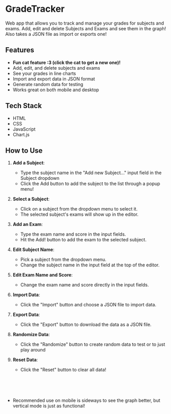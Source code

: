 # GradeTracker

Web app that allows you to track and manage your grades for subjects and exams. Add, edit and delete Subjects and Exams and see them in the graph! Also takes a JSON file as import or exports one!

## Features

- **Fun cat feature :3 (click the cat to get a new one)!**
- Add, edit, and delete subjects and exams
- See your grades in line charts
- Import and export data in JSON format
- Generate random data for testing
- Works great on both mobile and desktop


## Tech Stack

- HTML
- CSS
- JavaScript
- Chart.js

## How to Use

1. **Add a Subject**:
    - Type the subject name in the "Add new Subject..." input field in the Subject dropdown
    - Click the Add button to add the subject to the list through a popup menu!

2. **Select a Subject**:
    - Click on a subject from the dropdown menu to select it.
    - The selected subject's exams will show up in the editor.

3. **Add an Exam**:
    - Type the exam name and score in the input fields.
    - Hit the Add! button to add the exam to the selected subject.

4. **Edit Subject Name**:
    - Pick a subject from the dropdown menu.
    - Change the subject name in the input field at the top of the editor.

5. **Edit Exam Name and Score**:
    - Change the exam name and score directly in the input fields.

6. **Import Data**:
    - Click the "Import" button and choose a JSON file to import data.

7. **Export Data**:
    - Click the "Export" button to download the data as a JSON file.

8. **Randomize Data**:
    - Click the "Randomize" button to create random data to test or to just play around

9. **Reset Data**:
    - Click the "Reset" button to clear all data!
    
    <br><br><br>

- Recommended use on mobile is sideways to see the graph better, but vertical mode is just as functional!